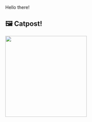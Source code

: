 Hello there!



## 🖼️ Catpost!

<sub>
    <img src="https://cdn2.thecatapi.com/images/3ig.jpg" height="256">
</sub>

